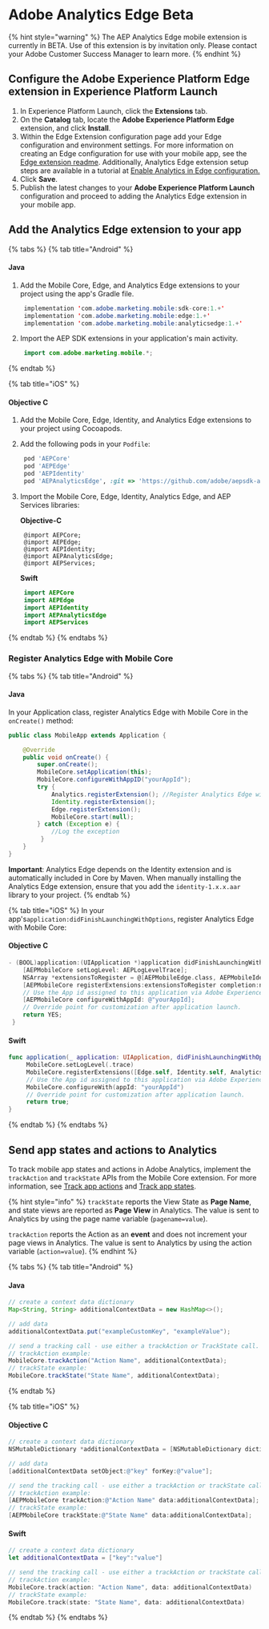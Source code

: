 # Adobe Analytics Edge Beta

{% hint style="warning" %}
The AEP Analytics Edge mobile extension is currently in BETA. Use of this extension is by invitation only. Please contact your Adobe Customer Success Manager to learn more.
{% endhint %}

## **Configure the Adobe Experience Platform Edge extension in** Experience Platform **Launch**

1. In Experience Platform Launch, click the **Extensions** tab.
2. On the **Catalog** tab, locate the **Adobe Experience Platform Edge** extension, and click **Install**.
3. Within the Edge Extension configuration page add your Edge configuration and environment settings. For more information on creating an Edge configuration for use with your mobile app, see the [Edge extension readme](../adobe-edge/). Additionally, Analytics Edge extension setup steps are available in a tutorial at [Enable Analytics in Edge configuration.](https://github.com/Adobe-Marketing-Cloud/aep-sdks-documentation/tree/251c4c8375daded0e48c732d8ae80925e919a201/beta/experience-platform-extension/tutorials/tutorial-5-analytics-edge-extension/README.md#enable-analytics-in-edge-configuration)
4. Click **Save**.
5. Publish the latest changes to your **Adobe Experience Platform Launch** configuration and proceed to adding the Analytics Edge extension in your mobile app.

## Add the Analytics Edge extension to your app

{% tabs %}
{% tab title="Android" %}
#### Java

1. Add the Mobile Core, Edge, and Analytics Edge extensions to your project using the app's Gradle file.

   ```java
    implementation 'com.adobe.marketing.mobile:sdk-core:1.+'
    implementation 'com.adobe.marketing.mobile:edge:1.+'
    implementation 'com.adobe.marketing.mobile:analyticsedge:1.+'
   ```

2. Import the AEP SDK extensions in your application's main activity.

   ```java
    import com.adobe.marketing.mobile.*;
   ```
{% endtab %}

{% tab title="iOS" %}
#### Objective C

1. Add the Mobile Core, Edge, Identity, and Analytics Edge extensions to your project using Cocoapods.
2. Add the following pods in your `Podfile`:

   ```ruby
    pod 'AEPCore'
    pod 'AEPEdge'
    pod 'AEPIdentity'
    pod 'AEPAnalyticsEdge', :git => 'https://github.com/adobe/aepsdk-analyticsedge-ios', :tag => '1.0.0-beta.1'
   ```

3. Import the Mobile Core, Edge, Identity, Analytics Edge, and AEP Services libraries:

   **Objective-C**

   ```text
    @import AEPCore;
    @import AEPEdge;
    @import AEPIdentity;
    @import AEPAnalyticsEdge;
    @import AEPServices;
   ```

   **Swift**

   ```swift
    import AEPCore
    import AEPEdge
    import AEPIdentity
    import AEPAnalyticsEdge
    import AEPServices
   ```
{% endtab %}
{% endtabs %}

### Register Analytics Edge with Mobile Core

{% tabs %}
{% tab title="Android" %}
#### Java

In your Application class, register Analytics Edge with Mobile Core in the `onCreate()` method:

```java
public class MobileApp extends Application {

    @Override
    public void onCreate() {
        super.onCreate();
        MobileCore.setApplication(this);
        MobileCore.configureWithAppID("yourAppId");
        try {
            Analytics.registerExtension(); //Register Analytics Edge with Mobile Core
            Identity.registerExtension();
            Edge.registerExtension();
            MobileCore.start(null);
        } catch (Exception e) {
            //Log the exception
         }
    }
}
```

**Important**: Analytics Edge depends on the Identity extension and is automatically included in Core by Maven. When manually installing the Analytics Edge extension, ensure that you add the `identity-1.x.x.aar` library to your project.
{% endtab %}

{% tab title="iOS" %}
In your app's`application:didFinishLaunchingWithOptions`, register Analytics Edge with Mobile Core:

#### Objective C

```objectivec
- (BOOL)application:(UIApplication *)application didFinishLaunchingWithOptions:(NSDictionary *)launchOptions {
    [AEPMobileCore setLogLevel: AEPLogLevelTrace];
    NSArray *extensionsToRegister = @[AEPMobileEdge.class, AEPMobileIdentity.class, AEPMobileAnalytics.class];
    [AEPMobileCore registerExtensions:extensionsToRegister completion:nil];
    // Use the App id assigned to this application via Adobe Experience Platform Launch
    [AEPMobileCore configureWithAppId: @"yourAppId];
    // Override point for customization after application launch.
    return YES;
 }
```

#### Swift

```swift
func application(_ application: UIApplication, didFinishLaunchingWithOptions launchOptions: [UIApplication.LaunchOptionsKey: Any]?) -> Bool {
     MobileCore.setLogLevel(.trace)
     MobileCore.registerExtensions([Edge.self, Identity.self, Analytics.self])
     // Use the App id assigned to this application via Adobe Experience Platform Launch
     MobileCore.configureWith(appId: "yourAppId")
     // Override point for customization after application launch.
     return true;
}
```
{% endtab %}
{% endtabs %}

## Send app states and actions to Analytics

To track mobile app states and actions in Adobe Analytics, implement the `trackAction` and `trackState` APIs from the Mobile Core extension. For more information, see [Track app actions](../mobile-core/mobile-core-api-reference.md#track-app-actions) and [Track app states](../mobile-core/mobile-core-api-reference.md#track-app-states-and-views).

{% hint style="info" %}
`trackState` reports the View State as **Page Name**, and state views are reported as **Page View** in Analytics. The value is sent to Analytics by using the page name variable \(`pagename=value`\).

`trackAction` reports the Action as an **event** and does not increment your page views in Analytics. The value is sent to Analytics by using the action variable \(`action=value`\).
{% endhint %}

{% tabs %}
{% tab title="Android" %}
#### Java

```java
// create a context data dictionary
Map<String, String> additionalContextData = new HashMap<>();

// add data
additionalContextData.put("exampleCustomKey", "exampleValue");

// send a tracking call - use either a trackAction or TrackState call.
// trackAction example:
MobileCore.trackAction("Action Name", additionalContextData);
// trackState example:
MobileCore.trackState("State Name", additionalContextData);
```
{% endtab %}

{% tab title="iOS" %}
#### Objective C

```objectivec
// create a context data dictionary
NSMutableDictionary *additionalContextData = [NSMutableDictionary dictionary];

// add data
[additionalContextData setObject:@"key" forKey:@"value"];

// send the tracking call - use either a trackAction or trackState call.
// trackAction example:
[AEPMobileCore trackAction:@"Action Name" data:additionalContextData];
// trackState example:
[AEPMobileCore trackState:@"State Name" data:additionalContextData];
```

#### Swift

```swift
// create a context data dictionary
let additionalContextData = ["key":"value"]

// send the tracking call - use either a trackAction or trackState call.
// trackAction example:
MobileCore.track(action: "Action Name", data: additionalContextData)
// trackState example:
MobileCore.track(state: "State Name", data: additionalContextData)
```
{% endtab %}
{% endtabs %}

